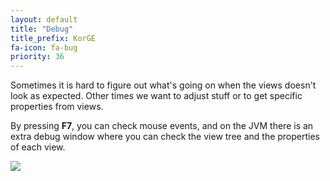 ```yaml
---
layout: default
title: "Debug"
title_prefix: KorGE
fa-icon: fa-bug
priority: 36
---
```


Sometimes it is hard to figure out what's going on when the views doesn't look as expected.
Other times we want to adjust stuff or to get specific properties from views.

By pressing **F7**, you can check mouse events, and on the JVM there is an extra debug window
where you can check the view tree and the properties of each view.

![](/i/debug.png)
